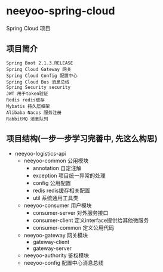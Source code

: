 # neeyoo-spring-cloud
Spring Cloud 项目

## 项目简介
    Spring Boot 2.1.3.RELEASE
    Spring Cloud Gateway 网关
    Spring Cloud Config 配置中心
    Spring Cloud Bus 消息总线
    Spring Security security
    JWT 用于token验证
    Redis redis缓存
    Mybatis 持久层框架
    Alibaba Nacos 服务注册
    RabbitMQ 消息队列

## 项目结构(一步一步学习完善中, 先这么构思)
- neeyoo-logistics-api
    - neeyoo-common 公用模块
        - annotation 自定注解
        - exception 项目统一异常的处理
        - config 公用配置
        - redis redis缓存相关配置
        - util 系统通用工具类
    - neeyoo-consumer 用户模块
    	- consumer-server 对外服务接口
    	- consumer-client 定义interface提供给其他微服务
    	- consumer-common 定义公用代码
    - neeyoo-gateway 网关模块
    	- gateway-client 
    	- gateway-server
    - neeyoo-authority 鉴权模块
    - neeyoo-config 配置中心消息总线 
